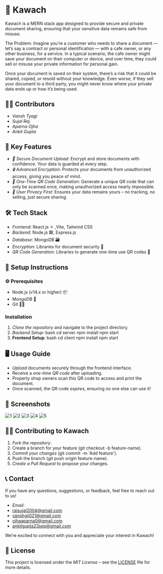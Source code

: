 # 🚀 Kawach

Kawach is a MERN stack app designed to provide secure and private document sharing, ensuring that your sensitive data remains safe from misuse.

The Problem:
Imagine you’re a customer who needs to share a document — let’s say a contract or personal identification — with a cafe owner, or any other business, for a service. In a typical scenario, the cafe owner might save your document on their computer or device, and over time, they could sell or misuse your private information for personal gain.

Once your document is saved on their system, there’s a risk that it could be shared, copied, or resold without your knowledge. Even worse, if they sell your document to a third party, you might never know where your private data ends up or how it’s being used.

## 👨‍💻 Contributors
- *Vansh Tyagi*
- *Sujal Raj*
- *Aparna Ojha*
- *Ankit Gupta*


## 🌟 Key Features
- *📄 Secure Document Upload*: Encrypt and store documents with confidence. Your data is guarded at every step.
- *🔒 Advanced Encryption*: Protects your documents from unauthorized access, giving you peace of mind.
- *📱 One-Time QR Code Generation*: Generate a unique QR code that can only be scanned once, making unauthorized access nearly impossible.
- *🔑 User Privacy First*: Ensures your data remains yours – no tracking, no selling, just secure sharing.

## 🛠 Tech Stack
- *Frontend*: React.js ⚛ ,Vite, Tailwind CSS
- *Backend*: Node.js 🟩, Express.js
- *Database*: MongoDB 🗃
- *Encryption*: Libraries for document security 🔐
- *QR Code Generation*: Libraries to generate one-time use QR codes 📸

## 🔧 Setup Instructions

### ⚙ Prerequisites
- Node.js (v14.x or higher) 📦
- MongoDB 🌱
- Git 🧑‍💻

### Installation

1. *Clone the repository* and navigate to the project directory.
2. *Backend Setup*:
   bash
   cd server
   npm install
   npm start
3. **Frontend Setup**:
   bash
   cd client
   npm install
   npm start

  ## 🖥 Usage Guide
- *Upload* documents securely through the frontend interface.
- Receive a *one-time QR code* after uploading.
- Property shop owners scan this QR code to access and print the document.
- Once scanned, the QR code *expires*, ensuring no one else can use it!

## 📸 Screenshots
![1](https://github.com/user-attachments/assets/754eac19-581c-4c8e-ad7c-c59e7d07cf75)
![2](https://github.com/user-attachments/assets/06775285-2a3d-4e48-9c4a-a0809dddffca)
![3](https://github.com/user-attachments/assets/3ee44138-3530-4076-9b8f-b5b43b2a7f89)
![4](https://github.com/user-attachments/assets/0dbd8118-5886-4529-adec-8a9a5a8c4e2e)
![5](https://github.com/user-attachments/assets/ee997d6c-0479-4621-8c80-e39631b0a523)



## 👨‍💻 Contributing to Kawach
1. *Fork the repository*.
2. Create a branch for your feature (git checkout -b feature-name).
3. *Commit your changes* (git commit -m 'Add feature').
4. Push the branch (git push origin feature-name).
5. *Create a Pull Request* to propose your changes.

## 📞 Contact
If you have any questions, suggestions, or feedback, feel free to reach out to us!

- *Email*:
- [rajsujal2004@gmail.com](rajsujal2004@gmail.com)
- [vanshgii021@gmail.com](vanshgii021@gmail.com)
- [ojhaaparna0@gmail.com](ojhaaparna0@gmail.com)
- [ankitgupta23sep@gmail.com](ankitgupta23sep@gmail.com)

We’re excited to connect with you and appreciate your interest in Kawach!

## 📜 License
This project is licensed under the *MIT License* – see the [LICENSE](./LICENSE) file for more details.
